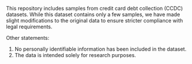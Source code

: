 This repository includes samples from credit card debt collection (CCDC) datasets. 
While this dataset contains only a few samples, 
we have made slight modifications to the original data to ensure stricter compliance with legal requirements.

Other statements:
1. No personally identifiable information has been included in the dataset.
2. The data is intended solely for research purposes.
